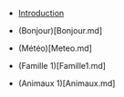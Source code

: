 * [Introduction](Intro.md)

* (Bonjour)[Bonjour.md]
* (Météo)[Meteo.md]
* (Famille 1)[Famille1.md]


* (Animaux 1)[Animaux.md]
